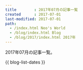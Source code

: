 ```yaml
---
title        : 2017年07月の記事一覧
created      : 2017-07-01
last-modified: 2017-07-01
path:
  - /index.html Neo's World
  - /blog/index.html Blog
  - /blog/2017/index.html 2017年
---
```


2017年07月の記事一覧。

{{ blog-list-dates }}
